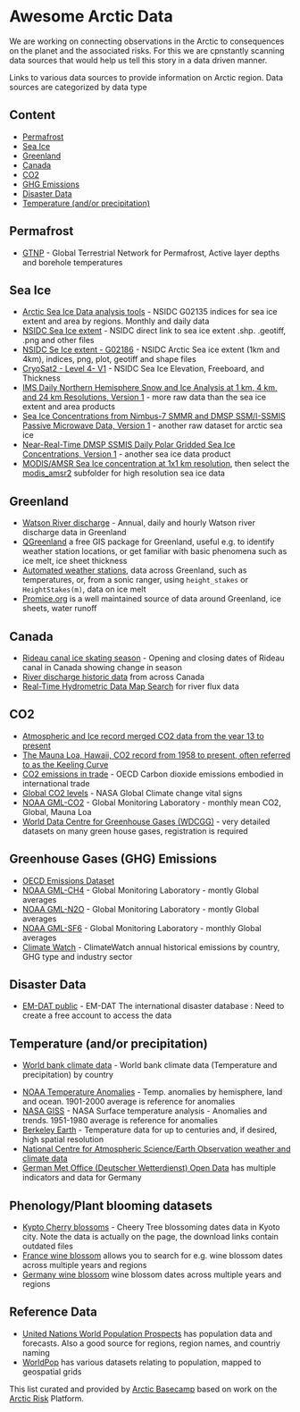 # Awesome Arctic Data <!-- omit in toc -->

We are working on connecting observations in the Arctic to consequences on the planet and the associated risks. For this we are cpnstantly scanning data sources that would help us tell this story in a data driven manner.

Links to various data sources to provide information on Arctic region. Data sources are categorized by data type

## Content <!-- omit in toc -->
- [Permafrost](#permafrost)
- [Sea Ice](#sea-ice)
- [Greenland](#greenland)
- [Canada](#canada)
- [CO2](#co2)
- [GHG Emissions](#ghg-emissions)
- [Disaster Data](#disaster-data)
- [Temperature (and/or precipitation)](#temperature)

## Permafrost
- [GTNP](https://gtnp.arcticportal.org/) - Global Terrestrial Network for Permafrost, Active layer depths and borehole temperatures

## Sea Ice
- [Arctic Sea Ice Data analysis tools](https://nsidc.org/arcticseaicenews/sea-ice-tools/) - NSIDC G02135 indices for sea ice extent and area by regions. Monthly and daily data
- [NSIDC Sea Ice extent](https://masie_web.apps.nsidc.org/pub/DATASETS/NOAA/G02135/) - NSIDC direct link to sea ice extent .shp. .geotiff, .png and other files
- [NSIDC Se Ice extent - G02186](https://masie_web.apps.nsidc.org/pub/DATASETS/NOAA/G02186/) - NSIDC Arctic Sea ice extent (1km and 4km), indices, png, plot, geotiff and shape files
- [CryoSat2 - Level 4- V1](https://nsidc.org/data/RDEFT4/versions/1) - NSIDC  Sea Ice Elevation, Freeboard, and Thickness
- [IMS Daily Northern Hemisphere Snow and Ice Analysis at 1 km, 4 km, and 24 km Resolutions, Version 1](https://nsidc.org/data/g02156) -  more raw data than the sea ice extent and area products
- [Sea Ice Concentrations from Nimbus-7 SMMR and DMSP SSM/I-SSMIS Passive Microwave Data, Version 1](https://nsidc.org/data/nsidc-0051) - another raw dataset for arctic sea ice
- [Near-Real-Time DMSP SSMIS Daily Polar Gridded Sea Ice Concentrations, Version 1](https://nsidc.org/data/nsidc-0081) - another sea ice data product
- [MODIS/AMSR Sea Ice concentration at 1x1 km resolution](https://seaice.uni-bremen.de/start/data-archive/), then select the [modis_amsr2](https://seaice.uni-bremen.de/data/modis_amsr2/) subfolder for high resolution sea ice data

## Greenland
- [Watson River discharge](https://promice.org/PromiceDataPortal/api/download/27633c40-6514-44de-985e-de8e6f572a0c) - Annual, daily and hourly Watson river discharge data in Greenland
- [QGreenland](https://qgreenland.org/) a free GIS package for Greenland, useful e.g. to identify weather station locations, or get familiar with basic phenomena such as ice melt, ice sheet thickness
- [Automated weather stations](https://promice.org/PromiceDataPortal/api/download/f24019f7-d586-4465-8181-d4965421e6eb), data across Greenland, such as temperatures, or, from a sonic ranger, using `height_stakes` or `HeightStakes(m)`, data on ice melt
- [Promice.org](https://www.promice.org/PromiceDataPortal/) is a well maintained source of data around Greenland, ice sheets, water runoff

## Canada

- [Rideau canal ice skating season](https://en.wikipedia.org/wiki/Rideau_Canal) - Opening and closing dates of Rideau canal in Canada showing change in season 
- [River discharge historic data](https://collaboration.cmc.ec.gc.ca/cmc/hydrometrics/www/) from across Canada
- [Real-Time Hydrometric Data Map Search](https://wateroffice.ec.gc.ca/google_map/google_map_e.html?map_type=real_time&search_type=province&province=all) for river flux data


## CO2
- [Atmospheric and Ice record merged CO2 data from the year 13 to present](https://scrippsco2.ucsd.edu/data/atmospheric_co2/icecore_merged_products.html)
- [The Mauna Loa, Hawaii, CO2 record from 1958 to present, often referred to as the Keeling Curve](https://scrippsco2.ucsd.edu/data/atmospheric_co2/primary_mlo_co2_record.html)
- [CO2 emissions in trade](https://stats.oecd.org/Index.aspx?QueryId=105666) - OECD Carbon dioxide emissions embodied in international trade
- [Global CO2 levels](https://climate.nasa.gov/vital-signs/carbon-dioxide/) - NASA Global Climate change vital signs
- [NOAA GML-CO2](https://www.esrl.noaa.gov/gmd/ccgg/trends/global.html) - Global Monitoring Laboratory - monthly mean CO2, Global, Mauna Loa
- [World Data Centre for Greenhouse Gases (WDCGG)](https://gaw.kishou.go.jp/) - very detailed datasets on many green house gases, registration is required

## Greenhouse Gases (GHG) Emissions
- [OECD Emissions Dataset](https://www.oecd-ilibrary.org/environment/data/oecd-environment-statistics/greenhouse-gas-emissions_data-00594-en)
- [NOAA GML-CH4](https://www.esrl.noaa.gov/gmd/ccgg/trends_ch4/) - Global Monitoring Laboratory - montly Global averages
- [NOAA GML-N2O](https://www.esrl.noaa.gov/gmd/ccgg/trends_n2o/) - Global Monitoring Laboratory - montly Global averages
- [NOAA GML-SF6](https://www.esrl.noaa.gov/gmd/ccgg/trends_sf6/) - Global Monitoring Laboratory - monthly Global averages
- [Climate Watch](https://www.climatewatchdata.org/data-explorer/historical-emissions?historical-emissions-data-sources=cait&historical-emissions-gases=all-ghg&historical-emissions-regions=All%20Selected&historical-emissions-sectors=total-including-lucf&page=1) - ClimateWatch annual historical emissions by country, GHG type and industry sector

## Disaster Data
- [EM-DAT public](https://public.emdat.be/) - EM-DAT The international disaster database : Need to create a free account to access the data

## Temperature (and/or precipitation)

* [World bank climate data](https://climateknowledgeportal.worldbank.org/download-data) - World bank climate data (Temperature and precipitation) by country

- [NOAA Temperature Anomalies](https://www.ncdc.noaa.gov/monitoring-references/faq/anomalies.php#anomalies) - Temp. anomalies by hemisphere, land and ocean. 1901-2000 average is reference for anomalies
- [NASA GISS](https://data.giss.nasa.gov/gistemp/maps/index.html) - NASA Surface temperature analysis - Anomalies and trends. 1951-1980 average is reference for anomalies
- [Berkeley Earth](http://berkeleyearth.org/data/) - Temperature data for up to centuries and, if desired, high spatial resolution
- [National Centre for Atmospheric Science/Earth Observation weather and climate data](https://archive.ceda.ac.uk/)
- [German Met Office (Deutscher Wetterdienst) Open Data](https://opendata.dwd.de/) has multiple indicators and data for Germany

## Phenology/Plant blooming datasets
- [Kypto Cherry blossoms](http://atmenv.envi.osakafu-u.ac.jp/aono/kyophenotemp4/) - Cheery Tree blossoming dates data in Kyoto city. Note the data is actually on the page, the download links contain outdated files
- [France wine blossom](https://data.pheno.fr/) allows you to search for e.g. wine blossom dates across multiple years and regions
- [Germany wine blossom](https://opendata.dwd.de/climate_environment/CDC/observations_germany/phenology/annual_reporters/vine/historical/) wine blossom dates across multiple years and regions

## Reference Data
- [United Nations World Population Prospects](https://population.un.org/wpp/Download/Standard/Population/) has population data and forecasts. Also a good source for regions, region names, and countriy naming
- [WorldPop](https://www.worldpop.org/project/categories?id=3) has various datasets relating to population, mapped to geospatial grids



This list curated and provided by [Arctic Basecamp](https://arcticbasecamp.org) based on work on the [Arctic Risk](https://arcticrisk.org) Platform.
